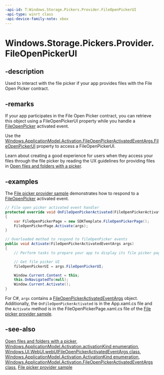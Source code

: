 ```yaml
---
-api-id: T:Windows.Storage.Pickers.Provider.FileOpenPickerUI
-api-type: winrt class
-api-device-family-note: xbox
---
```


<!-- Class syntax.
public class FileOpenPickerUI : Windows.Storage.Pickers.Provider.IFileOpenPickerUI
-->

# Windows.Storage.Pickers.Provider.FileOpenPickerUI

## -description

Used to interact with the file picker if your app provides files with the File Open Picker contract.

## -remarks

If your app participates in the File Open Picker contract, you can retrieve this object using a FileOpenPickerUI property while you handle a [FileOpenPicker](../windows.applicationmodel.activation/activationkind.md) activated event.

Use the [Windows.ApplicationModel.Activation.FileOpenPickerActivatedEventArgs.FileOpenPickerUI](../windows.applicationmodel.activation/fileopenpickeractivatedeventargs_fileopenpickerui.md) property to access a FileOpenPickerUI.

Learn about creating a good experience for users when they access your files through the file picker by reading the UX guidelines for providing files in [Open files and folders with a picker](/windows/uwp/files/quickstart-using-file-and-folder-pickers).

## -examples

The [File picker provider sample](https://github.com/microsoft/Windows-universal-samples/tree/master/Samples/FilePickerContracts) demonstrates how to respond to a [FileOpenPicker](../windows.applicationmodel.activation/activationkind.md) activated event.

```csharp
// File open picker activated event handler
protected override void OnFileOpenPickerActivated(FileOpenPickerActivatedEventArgs args)
{
    var FileOpenPickerPage = new SDKTemplate.FileOpenPickerPage();
    FileOpenPickerPage.Activate(args);
}

// Overloaded method to respond to fileOpenPicker events
public void Activate(FileOpenPickerActivatedEventArgs args)
{
    // Perform tasks to prepare your app to display its file picker page

    // Get file picker UI
    fileOpenPickerUI = args.FileOpenPickerUI;

    Window.Current.Content = this;
    this.OnNavigatedTo(null);
    Window.Current.Activate();
}
```

For C#, `args` contains a [FileOpenPickerActivatedEventArgs](../windows.applicationmodel.activation/fileopenpickeractivatedeventargs.md) object. Additionally, the `OnFileOpenPickerActivated` is in the App.xaml.cs file and the `Activate` method is in the FileOpenPickerPage.xaml.cs file of the [File picker provider sample](https://github.com/microsoft/Windows-universal-samples/tree/master/Samples/FilePickerContracts).

## -see-also

[Open files and folders with a picker](/windows/uwp/files/quickstart-using-file-and-folder-pickers), [Windows.ApplicationModel.Activation.activationKind enumeration](../windows.applicationmodel.activation/activationkind.md), [Windows.UI.WebUI.webUIFileOpenPickerActivatedEventArgs class](../windows.ui.webui/webuifileopenpickeractivatedeventargs.md), [Windows.ApplicationModel.Activation.ActivationKind enumeration](../windows.applicationmodel.activation/activationkind.md), [Windows.ApplicationModel.Activation.FileOpenPickerActivatedEventArgs class](../windows.applicationmodel.activation/fileopenpickeractivatedeventargs.md), [File picker provider sample](https://github.com/microsoft/Windows-universal-samples/tree/master/Samples/FilePickerContracts)
